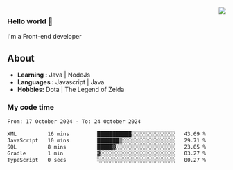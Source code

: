 <img align='right' src="https://github-readme-stats.vercel.app/api?username=jumodada&show_icons=true&theme=vue">

### Hello world 👋

I'm a Front-end developer 
    
## About
-  **Learning :** Java | NodeJs
-  **Languages :** Javascript | Java
-  **Hobbies:** Dota | The Legend of Zelda

### My code time

<!--START_SECTION:waka-->

```txt
From: 17 October 2024 - To: 24 October 2024

XML          16 mins         ███████████░░░░░░░░░░░░░░   43.69 %
JavaScript   10 mins         ███████▒░░░░░░░░░░░░░░░░░   29.71 %
SQL          8 mins          █████▓░░░░░░░░░░░░░░░░░░░   23.05 %
Gradle       1 min           ▓░░░░░░░░░░░░░░░░░░░░░░░░   03.27 %
TypeScript   0 secs          ░░░░░░░░░░░░░░░░░░░░░░░░░   00.27 %
```

<!--END_SECTION:waka-->
